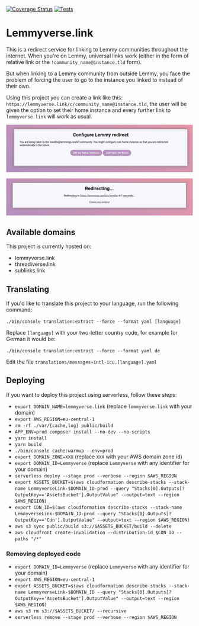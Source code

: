 [![Coverage Status](https://img.shields.io/coverallsCoverage/github/RikudouSage/lemmyverse.link)](https://coveralls.io/github/RikudouSage/lemmyverse.link?branch=master)
[![Tests](https://github.com/RikudouSage/lemmyverse.link/actions/workflows/tests.yaml/badge.svg)](https://github.com/RikudouSage/lemmyverse.link/actions/workflows/tests.yaml)

# Lemmyverse.link

This is a redirect service for linking to Lemmy communities throughout the internet. When you're on Lemmy, universal
links work (either in the form of relative link or the `!community_name@instance.tld` form).

But when linking to a Lemmy community from outside Lemmy, you face the problem of forcing the user to go to the instance
you linked to instead of their own.

Using this project you can create a link like this: `https://lemmyverse.link/c/community_name@instance.tld`, the user
will be given the option to set their home instance and every further link to `lemmyverse.link` will work as usual.

![Preview of a screen for setting instance to redirect](doc/assets/lemmy-01.png)

![Preview of a screen with redirect to target instance](doc/assets/lemmy-02.png)

## Available domains

This project is currently hosted on:

- lemmyverse.link
- threadiverse.link
- sublinks.link

## Translating

If you'd like to translate this project to your language, run the following command:

`./bin/console translation:extract --force --format yaml [language]`

Replace `[language]` with your two-letter country code, for example for German it would be:

`./bin/console translation:extract --force --format yaml de`

Edit the file `translations/messages+intl-icu.[language].yaml`


## Deploying

If you want to deploy this project using serverless, follow these steps:

- `export DOMAIN_NAME=lemmyverse.link` (replace `lemmyverse.link` with your domain)
- `export AWS_REGION=eu-central-1`
- `rm -rf ./var/{cache,log} public/build`
- `APP_ENV=prod composer install --no-dev --no-scripts`
- `yarn install`
- `yarn build`
- `./bin/console cache:warmup --env=prod`
- `export DOMAIN_ZONE=XXX` (replace `XXX` with your AWS domain zone id)
- `export DOMAIN_ID=Lemmyverse` (replace `Lemmyverse` with any identifier for your domain)
- `serverless deploy --stage prod --verbose --region $AWS_REGION`
- `export ASSETS_BUCKET=$(aws cloudformation describe-stacks --stack-name LemmyverseLink-$DOMAIN_ID-prod --query "Stacks[0].Outputs[?OutputKey=='AssetsBucket'].OutputValue" --output=text --region $AWS_REGION)`
- `export CDN_ID=$(aws cloudformation describe-stacks --stack-name LemmyverseLink-$DOMAIN_ID-prod --query "Stacks[0].Outputs[?OutputKey=='Cdn'].OutputValue" --output=text --region $AWS_REGION)`
- `aws s3 sync public/build s3://$ASSETS_BUCKET/build --delete`
- `aws cloudfront create-invalidation --distribution-id $CDN_ID --paths "/*"`

### Removing deployed code

- `export DOMAIN_ID=Lemmyverse` (replace `Lemmyverse` with any identifier for your domain)
- `export AWS_REGION=eu-central-1`
- `export ASSETS_BUCKET=$(aws cloudformation describe-stacks --stack-name LemmyverseLink-$DOMAIN_ID --query "Stacks[0].Outputs[?OutputKey=='AssetsBucket'].OutputValue" --output=text --region $AWS_REGION)`
- `aws s3 rm s3://$ASSETS_BUCKET/ --recursive`
- `serverless remove --stage prod --verbose --region $AWS_REGION`


